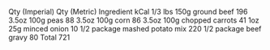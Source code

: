 ---
---
Qty (Imperial)	Qty (Metric)	Ingredient	kCal
1/3 lbs	150g	ground beef	196
3.5oz	100g	peas	88
3.5oz	100g	corn	86
3.5oz	100g	chopped carrots	41
1oz	25g	minced onion	10
1/2 package		mashed potato mix	220
1/2 package		beef gravy	80
Total	721